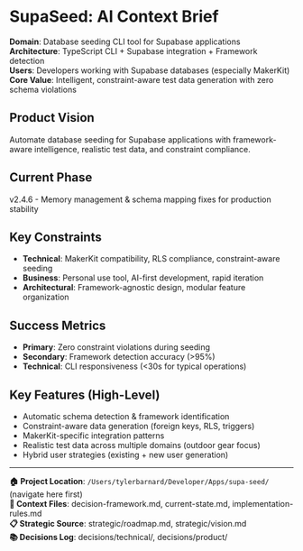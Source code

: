 # SupaSeed: AI Context Brief

**Domain**: Database seeding CLI tool for Supabase applications  
**Architecture**: TypeScript CLI + Supabase integration + Framework detection  
**Users**: Developers working with Supabase databases (especially MakerKit)  
**Core Value**: Intelligent, constraint-aware test data generation with zero schema violations

## Product Vision
Automate database seeding for Supabase applications with framework-aware intelligence, realistic test data, and constraint compliance.

## Current Phase
v2.4.6 - Memory management & schema mapping fixes for production stability

## Key Constraints
- **Technical**: MakerKit compatibility, RLS compliance, constraint-aware seeding
- **Business**: Personal use tool, AI-first development, rapid iteration  
- **Architectural**: Framework-agnostic design, modular feature organization

## Success Metrics
- **Primary**: Zero constraint violations during seeding
- **Secondary**: Framework detection accuracy (>95%)
- **Technical**: CLI responsiveness (<30s for typical operations)

## Key Features (High-Level)
- Automatic schema detection & framework identification
- Constraint-aware data generation (foreign keys, RLS, triggers)  
- MakerKit-specific integration patterns
- Realistic test data across multiple domains (outdoor gear focus)
- Hybrid user strategies (existing + new user generation)

---
**🏠 Project Location**: `/Users/tylerbarnard/Developer/Apps/supa-seed/` (navigate here first)  
**🔗 Context Files**: decision-framework.md, current-state.md, implementation-rules.md  
**📋 Strategic Source**: strategic/roadmap.md, strategic/vision.md  
**📚 Decisions Log**: decisions/technical/, decisions/product/ 
